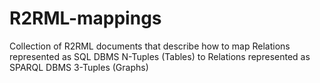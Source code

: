 # R2RML-mappings
Collection of R2RML documents that describe how to map Relations represented as SQL DBMS N-Tuples (Tables) to Relations represented as SPARQL DBMS 3-Tuples (Graphs)
